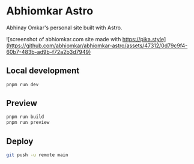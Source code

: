 # Abhiomkar Astro

Abhinay Omkar's personal site built with Astro.

![screenshot of abhiomkar.com site made with https://pika.style](https://github.com/abhiomkar/abhiomkar-astro/assets/47312/0d79c9f4-60b7-483b-ad9b-f72a2b3d7949)

## Local development

```sh
pnpm run dev
```

## Preview

```sh
pnpm run build
pnpm run preview
```

## Deploy

```sh
git push -u remote main
```
